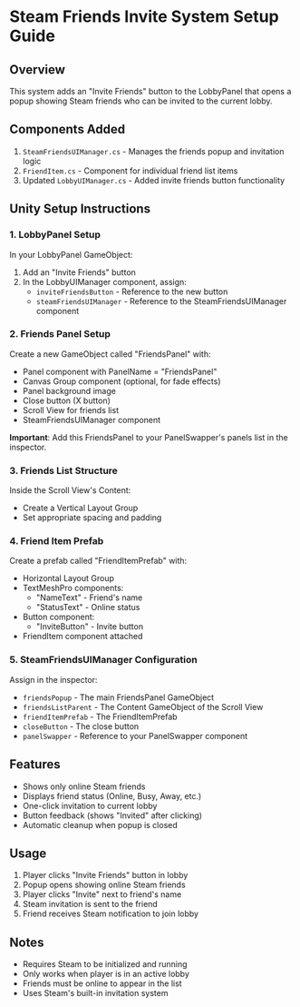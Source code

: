 # Steam Friends Invite System Setup Guide

## Overview
This system adds an "Invite Friends" button to the LobbyPanel that opens a popup showing Steam friends who can be invited to the current lobby.

## Components Added
1. `SteamFriendsUIManager.cs` - Manages the friends popup and invitation logic
2. `FriendItem.cs` - Component for individual friend list items
3. Updated `LobbyUIManager.cs` - Added invite friends button functionality

## Unity Setup Instructions

### 1. LobbyPanel Setup
In your LobbyPanel GameObject:
1. Add an "Invite Friends" button
2. In the LobbyUIManager component, assign:
   - `inviteFriendsButton` - Reference to the new button
   - `steamFriendsUIManager` - Reference to the SteamFriendsUIManager component

### 2. Friends Panel Setup
Create a new GameObject called "FriendsPanel" with:
- Panel component with PanelName = "FriendsPanel"
- Canvas Group component (optional, for fade effects)
- Panel background image
- Close button (X button)
- Scroll View for friends list
- SteamFriendsUIManager component

**Important**: Add this FriendsPanel to your PanelSwapper's panels list in the inspector.

### 3. Friends List Structure
Inside the Scroll View's Content:
- Create a Vertical Layout Group
- Set appropriate spacing and padding

### 4. Friend Item Prefab
Create a prefab called "FriendItemPrefab" with:
- Horizontal Layout Group
- TextMeshPro components:
  - "NameText" - Friend's name
  - "StatusText" - Online status
- Button component:
  - "InviteButton" - Invite button
- FriendItem component attached

### 5. SteamFriendsUIManager Configuration
Assign in the inspector:
- `friendsPopup` - The main FriendsPanel GameObject
- `friendsListParent` - The Content GameObject of the Scroll View
- `friendItemPrefab` - The FriendItemPrefab
- `closeButton` - The close button
- `panelSwapper` - Reference to your PanelSwapper component

## Features
- Shows only online Steam friends
- Displays friend status (Online, Busy, Away, etc.)
- One-click invitation to current lobby
- Button feedback (shows "Invited" after clicking)
- Automatic cleanup when popup is closed

## Usage
1. Player clicks "Invite Friends" button in lobby
2. Popup opens showing online Steam friends
3. Player clicks "Invite" next to friend's name
4. Steam invitation is sent to the friend
5. Friend receives Steam notification to join lobby

## Notes
- Requires Steam to be initialized and running
- Only works when player is in an active lobby
- Friends must be online to appear in the list
- Uses Steam's built-in invitation system
